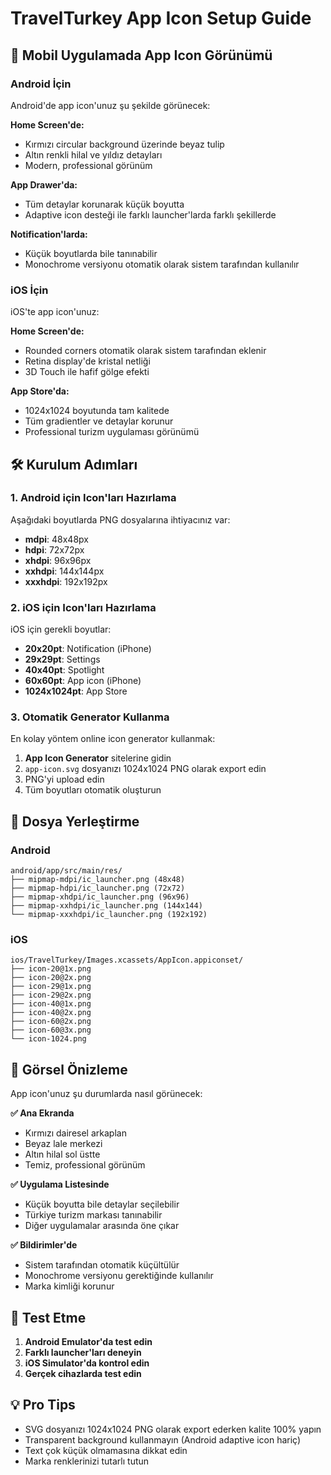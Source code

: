 # TravelTurkey App Icon Setup Guide

## 📱 Mobil Uygulamada App Icon Görünümü

### Android İçin

Android'de app icon'unuz şu şekilde görünecek:

**Home Screen'de:**

- Kırmızı circular background üzerinde beyaz tulip
- Altın renkli hilal ve yıldız detayları
- Modern, professional görünüm

**App Drawer'da:**

- Tüm detaylar korunarak küçük boyutta
- Adaptive icon desteği ile farklı launcher'larda farklı şekillerde

**Notification'larda:**

- Küçük boyutlarda bile tanınabilir
- Monochrome versiyonu otomatik olarak sistem tarafından kullanılır

### iOS İçin

iOS'te app icon'unuz:

**Home Screen'de:**

- Rounded corners otomatik olarak sistem tarafından eklenir
- Retina display'de kristal netliği
- 3D Touch ile hafif gölge efekti

**App Store'da:**

- 1024x1024 boyutunda tam kalitede
- Tüm gradientler ve detaylar korunur
- Professional turizm uygulaması görünümü

## 🛠️ Kurulum Adımları

### 1. Android için Icon'ları Hazırlama

Aşağıdaki boyutlarda PNG dosyalarına ihtiyacınız var:

- **mdpi**: 48x48px
- **hdpi**: 72x72px
- **xhdpi**: 96x96px
- **xxhdpi**: 144x144px
- **xxxhdpi**: 192x192px

### 2. iOS için Icon'ları Hazırlama

iOS için gerekli boyutlar:

- **20x20pt**: Notification (iPhone)
- **29x29pt**: Settings
- **40x40pt**: Spotlight
- **60x60pt**: App icon (iPhone)
- **1024x1024pt**: App Store

### 3. Otomatik Generator Kullanma

En kolay yöntem online icon generator kullanmak:

1. **App Icon Generator** sitelerine gidin
2. `app-icon.svg` dosyanızı 1024x1024 PNG olarak export edin
3. PNG'yi upload edin
4. Tüm boyutları otomatik oluşturun

## 📂 Dosya Yerleştirme

### Android

```
android/app/src/main/res/
├── mipmap-mdpi/ic_launcher.png (48x48)
├── mipmap-hdpi/ic_launcher.png (72x72)
├── mipmap-xhdpi/ic_launcher.png (96x96)
├── mipmap-xxhdpi/ic_launcher.png (144x144)
└── mipmap-xxxhdpi/ic_launcher.png (192x192)
```

### iOS

```
ios/TravelTurkey/Images.xcassets/AppIcon.appiconset/
├── icon-20@1x.png
├── icon-20@2x.png
├── icon-29@1x.png
├── icon-29@2x.png
├── icon-40@1x.png
├── icon-40@2x.png
├── icon-60@2x.png
├── icon-60@3x.png
└── icon-1024.png
```

## 🎨 Görsel Önizleme

App icon'unuz şu durumlarda nasıl görünecek:

**✅ Ana Ekranda**

- Kırmızı dairesel arkaplan
- Beyaz lale merkezi
- Altın hilal sol üstte
- Temiz, professional görünüm

**✅ Uygulama Listesinde**

- Küçük boyutta bile detaylar seçilebilir
- Türkiye turizm markası tanınabilir
- Diğer uygulamalar arasında öne çıkar

**✅ Bildirimler'de**

- Sistem tarafından otomatik küçültülür
- Monochrome versiyonu gerektiğinde kullanılır
- Marka kimliği korunur

## 🚀 Test Etme

1. **Android Emulator'da test edin**
2. **Farklı launcher'ları deneyin**
3. **iOS Simulator'da kontrol edin**
4. **Gerçek cihazlarda test edin**

## 💡 Pro Tips

- SVG dosyanızı 1024x1024 PNG olarak export ederken kalite 100% yapın
- Transparent background kullanmayın (Android adaptive icon hariç)
- Text çok küçük olmamasına dikkat edin
- Marka renklerinizi tutarlı tutun
